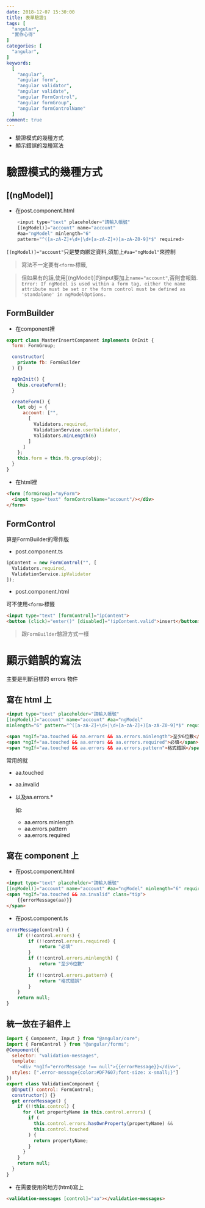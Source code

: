 ```yaml
---
date: 2018-12-07 15:30:00
title: 表單驗證1
tags: [
  "angular",
  "實作心得"
]
categories: [
  "angular",
]
keywords:
  [
    "angular",
    "angular form",
    "angular validator",
    "angular validate",
    "angular FormControl",
    "angular formGroup",
    "angular formControlName"
  ]
comment: true
---
```


- 驗證模式的幾種方式
- 顯示錯誤的幾種寫法
  <!--more-->

# 驗證模式的幾種方式

## [(ngModel)]

- 在post.component.html

```js
    <input type="text" placeholder="請輸入帳號" 
    [(ngModel)]="account" name="account" 
    #aa="ngModel" minlength="6" 
    pattern="^([a-zA-Z]+\d+|\d+[a-zA-Z]+)[a-zA-Z0-9]*$" required>
```

 `[(ngModel)]="account"`只是雙向綁定資料,須加上`#aa="ngModel"`來控制


> 寫法不一定要有`<form>`標籤,

> 但如果有的話,使用[(ngModel)]的input要加上`name="account"`,否則會報錯.
` Error: If ngModel is used within a form tag, either the name attribute must be set or the form
control must be defined as 'standalone' in ngModelOptions.`

## FormBuilder

- 在component裡

```js
export class MasterInsertComponent implements OnInit {
  form: FormGroup;

  constructor(
    private fb: FormBuilder
  ) {}

  ngOnInit() {
    this.createForm();
  }

  createForm() {
    let obj = {
      account: ["",
        [
          Validators.required,
          ValidationService.userValidator,
          Validators.minLength(6)
        ]
      ]
    };
    this.form = this.fb.group(obj);
  }
}
```

- 在html裡

```html
<form [formGroup]="myForm">
  <input type="text" formControlName="account"/></div>
</form>
```

## FormControl

算是FormBuilder的零件版

- post.component.ts

```js
ipContent = new FormControl("", [
  Validators.required,
  ValidationService.ipValidator
]);
```

- post.component.html

可不使用`<form>`標籤

```html
<input type="text" [formControl]="ipContent">
<button (click)="enter()" [disabled]="!ipContent.valid">insert</button>
```

> 跟`FormBuilder`驗證方式一樣


# 顯示錯誤的寫法
主要是判斷目標的 errors 物件

## 寫在 html 上

```html
<input type="text" placeholder="請輸入帳號" 
[(ngModel)]="account" name="account" #aa="ngModel" 
minlength="6" pattern="^([a-zA-Z]+\d+|\d+[a-zA-Z]+)[a-zA-Z0-9]*$" required>

<span *ngIf="aa.touched && aa.errors && aa.errors.minlength">至少6位數</span>
<span *ngIf="aa.touched && aa.errors && aa.errors.required">必填</span>
<span *ngIf="aa.touched && aa.errors && aa.errors.pattern">格式錯誤</span>
```


常用的就

- aa.touched

- aa.invalid

- 以及aa.errors.*

	如:
	- aa.errors.minlength
	- aa.errors.pattern
  - aa.errors.required


## 寫在 component 上

- 在post.component.html

```html
<input type="text" placeholder="請輸入帳號" 
[(ngModel)]="account" name="account" #aa="ngModel" minlength="6" required>
<span *ngIf="aa.touched && aa.invalid" class="tip">
    {{errorMessage(aa)}}
</span>
```

- 在post.component.ts

```js
errorMessage(control) {
    if (!!control.errors) {
        if (!!control.errors.required) {
            return "必填"
        }
        if (!!control.errors.minlength) {
            return "至少6位數"
        }
        if (!!control.errors.pattern) {
            return "格式錯誤"
        }
    }
    return null;
}
```

## 統一放在子組件上

```js
import { Component, Input } from "@angular/core";
import { FormControl } from "@angular/forms";
@Component({
  selector: "validation-messages",
  template:
    '<div *ngIf="errorMessage !== null">{{errorMessage}}</div>',
  styles: [".error-message{color:#DF7607;font-size: x-small;}"]
})
export class ValidationComponent {
  @Input() control: FormControl;
  constructor() {}
  get errorMessage() {
    if (!!this.control) {
      for (let propertyName in this.control.errors) {
        if (
          this.control.errors.hasOwnProperty(propertyName) &&
          this.control.touched
        ) {
          return propertyName;
        }
      }
    }
    return null;
  }
}
```

- 在需要使用的地方(html)寫上

```html
<validation-messages [control]="aa"></validation-messages>
```
